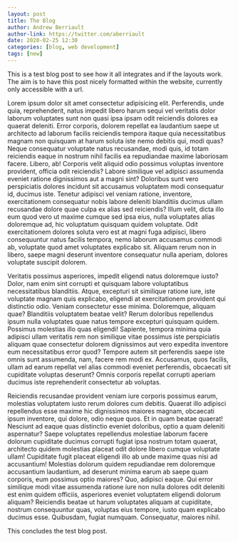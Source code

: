 ```yaml
---
layout: post
title: The Blog
author: Andrew Berriault
author-link: https://twitter.com/aberriault
date: 2020-02-25 12:30
categories: [blog, web development]
tags: [new]
---
```

This is a test blog post to see how it all integrates and if the layouts work. The aim is to have this post nicely formatted within the website, currently only accessible with a url.

Lorem ipsum dolor sit amet consectetur adipisicing elit. Perferendis, unde quia, reprehenderit, natus impedit libero harum sequi vel veritatis dolor laborum voluptates sunt non quasi ipsa ipsam odit reiciendis dolores ea quaerat deleniti. Error corporis, dolorem repellat ea laudantium saepe ut architecto ad laborum facilis reiciendis tempora itaque quia necessitatibus magnam non quisquam at harum soluta iste nemo debitis qui, modi quas? Neque consequatur voluptate natus recusandae, modi quis, id totam reiciendis eaque in nostrum nihil facilis ea repudiandae maxime laboriosam facere. Libero, ab! Corporis velit aliquid odio possimus voluptas inventore provident, officia odit reiciendis? Labore similique vel adipisci assumenda eveniet ratione dignissimos aut a magni sint? Doloribus sunt vero perspiciatis dolores incidunt sit accusamus voluptatem modi consequatur id, ducimus iste. Tenetur adipisci vel veniam ratione, inventore, exercitationem consequatur nobis labore deleniti blanditiis ducimus ullam recusandae dolore quae culpa ex alias sed reiciendis? Illum velit, dicta illo eum quod vero ut maxime cumque sed ipsa eius, nulla voluptates alias doloremque ad, hic voluptatum quisquam quidem voluptate. Odit exercitationem dolores soluta vero est at magni fuga adipisci, libero consequuntur natus facilis tempora, nemo laborum accusamus commodi ab, voluptate quod amet voluptates explicabo sit. Aliquam rerum non in libero, saepe magni deserunt inventore consequatur nulla aperiam, dolores voluptate suscipit dolorem. 

Veritatis possimus asperiores, impedit eligendi natus doloremque iusto? Dolor, nam enim sint corrupti et quisquam labore voluptatibus necessitatibus blanditiis. Atque, excepturi sit similique ratione iure, iste voluptate magnam quis explicabo, eligendi at exercitationem provident qui distinctio odio. Veniam consectetur esse minima. Doloremque, aliquam quae? Blanditiis voluptatem beatae velit? Rerum doloribus repellendus ipsum nulla voluptates quae natus tempore excepturi quisquam quidem. Possimus molestias illo quas eligendi! Sapiente, tempora minima quia adipisci ullam veritatis rem non similique vitae possimus iste perspiciatis aliquam quae consectetur dolorem dignissimos aut vero expedita inventore eum necessitatibus error quod? Tempore autem sit perferendis saepe iste omnis sunt assumenda, nam, facere rem modi ex. Accusamus, quos facilis, ullam ad earum repellat vel alias commodi eveniet perferendis, obcaecati sit cupiditate voluptas deserunt? Omnis corporis repellat corrupti aperiam ducimus iste reprehenderit consectetur ab voluptas. 

Reiciendis recusandae provident veniam iure corporis possimus earum, molestias voluptatem iusto rerum dolores cum debitis. Quaerat illo adipisci repellendus esse maxime hic dignissimos maiores magnam, obcaecati ipsum inventore, qui dolore, odio neque quos. Et in quam beatae quaerat! Nesciunt ad eaque quas distinctio eveniet doloribus, optio a quam deleniti aspernatur? Saepe voluptates repellendus molestiae laborum facere dolorum cupiditate ducimus corrupti fugiat ipsa nostrum totam quaerat, architecto quidem molestias placeat odit dolore libero cumque voluptate ullam! Cupiditate fugit placeat eligendi illo ab unde maxime quas nisi ad accusantium! Molestias dolorum quidem repudiandae rem doloremque accusantium laudantium, ad deserunt minima earum ab saepe quam corporis, eum possimus optio maiores? Quo, adipisci eaque. Qui error similique modi vitae assumenda ratione iure non nulla dolores odit deleniti est enim quidem officiis, asperiores eveniet voluptatem eligendi dolorum aliquam? Reiciendis beatae ut harum voluptates aliquam at cupiditate, nostrum consequuntur quas, voluptas eius tempore, iusto quam explicabo ducimus esse. Quibusdam, fugiat numquam. Consequatur, maiores nihil.

This concludes the test blog post.